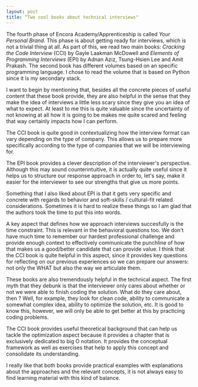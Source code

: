 ```yaml
---
layout: post
title: “Two cool books about technical interviews"
--- 
```


The fourth phase of Encora Academy/Apprenticeship is called *Your Personal Brand*. This phase is about getting ready for interviews, which is not a trivial thing at all. As part of this, we read two main books: *Cracking the Code Interview* (CCI) by Gayle Laakman McDowell and *Elements of Programming Interviews* (EPI) by Adnan Aziz, Tsung-Hsien Lee and Amit Prakash. The second book has different volumes based on an specific programming language. I chose to read the volume that is based on Python since it is my secondary stack.

I want to begin by mentioning that, besides all the concrete pieces of useful content that these book provide, they are also helpful in the sense that they make the idea of interviews a little less scary since they give you an idea of what to expect. At least to me this is quite valuable since the uncertainty of not knowing at all how it is going to be makes me quite scared and feeling that way certainly impacts how I can perform.

The CCI book is quite good in contextualizing how the interview format can vary depending on the type of company. This allows us to prepare more specifically according to the type of companies that we will be interviewing for. 

The EPI book provides a clever description of the interviewer's perspective. Although this may sound counterintuitive, it is actually quite useful since it helps us to structure our response approach in order to, let's say, make it easier for the interviewer to see our strengths that give us more points.

Something that I also liked about EPI is that it gets very specific and concrete with regards to behavior and soft-skills / cultural-fit related considerations. Sometimes it is hard to realize these things so I am glad that the authors took the time to put this into words.

A key aspect that defines how we approach interviews succesfully is the time constraint. This is relevant in the behavioral questions too. We don't have much time to remember our hardest professional challenge and provide enough context to effectively communicate the punchline of how that makes us a good/better candidate that can provide value. I think that the CCI book is quite helpful in this aspect, since it provides key questions for reflecting on our previous experiences so we can prepare our answers: not only the WHAT but also the way we articulate them.

These books are also tremendously helpful in the technical aspect. The first myth that they debunk is that the interviewer only cares about whether or not we were able to finish coding the solution. What do they care about, then ? Well, for example, they look for clean code, ability to communicate a somewhat complex idea, ability to optimize the solution, etc. It is good to know this, however, we will only be able to get better at this by practicing coding problems.

The CCI book provides useful theoretical background that can help us tackle the optimization aspect because it provides a chapter that is exclusively dedicated to big O notation. It provides the conceptual framework as well as exercises that help to apply this concept and consolidate its understanding.

I really like that both books provide practical examples with explanations about the approaches and the relevant concepts, it is not always easy to find learning material with this kind of balance.
